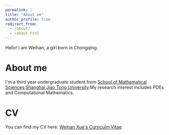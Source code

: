 ```yaml
---
permalink: /
title: "About me"
author_profile: true
redirect_from: 
  - /about/
  - /about.html
---
```


Hello! I am Weihan, a girl born in Chongqing.

About me
======
I'm a third year undergraduate student from [School of Mathematical Sciences](https://math.sjtu.edu.cn),[Shanghai Jiao Tong University](https://www.sjtu.edu.cn).My research interest includes PDEs and Computational Mathematics.

CV
======
You can find my CV here: [Weihan Xue's Curriculm Vitae](https://github.com/WEIHANXUE/weihanxue/edit/master/assets/CV.pdf).

